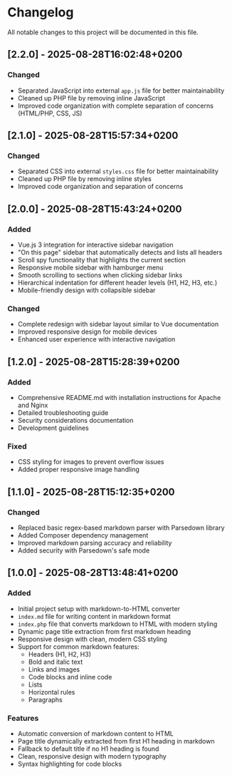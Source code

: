 # Changelog

All notable changes to this project will be documented in this file.

## [2.2.0] - 2025-08-28T16:02:48+0200

### Changed
- Separated JavaScript into external `app.js` file for better maintainability
- Cleaned up PHP file by removing inline JavaScript
- Improved code organization with complete separation of concerns (HTML/PHP, CSS, JS)

## [2.1.0] - 2025-08-28T15:57:34+0200

### Changed
- Separated CSS into external `styles.css` file for better maintainability
- Cleaned up PHP file by removing inline styles
- Improved code organization and separation of concerns

## [2.0.0] - 2025-08-28T15:43:24+0200

### Added
- Vue.js 3 integration for interactive sidebar navigation
- "On this page" sidebar that automatically detects and lists all headers
- Scroll spy functionality that highlights the current section
- Responsive mobile sidebar with hamburger menu
- Smooth scrolling to sections when clicking sidebar links
- Hierarchical indentation for different header levels (H1, H2, H3, etc.)
- Mobile-friendly design with collapsible sidebar

### Changed
- Complete redesign with sidebar layout similar to Vue documentation
- Improved responsive design for mobile devices
- Enhanced user experience with interactive navigation

## [1.2.0] - 2025-08-28T15:28:39+0200

### Added
- Comprehensive README.md with installation instructions for Apache and Nginx
- Detailed troubleshooting guide
- Security considerations documentation
- Development guidelines

### Fixed
- CSS styling for images to prevent overflow issues
- Added proper responsive image handling

## [1.1.0] - 2025-08-28T15:12:35+0200

### Changed
- Replaced basic regex-based markdown parser with Parsedown library
- Added Composer dependency management
- Improved markdown parsing accuracy and reliability
- Added security with Parsedown's safe mode

## [1.0.0] - 2025-08-28T13:48:41+0200

### Added
- Initial project setup with markdown-to-HTML converter
- `index.md` file for writing content in markdown format
- `index.php` file that converts markdown to HTML with modern styling
- Dynamic page title extraction from first markdown heading
- Responsive design with clean, modern CSS styling
- Support for common markdown features:
  - Headers (H1, H2, H3)
  - Bold and italic text
  - Links and images
  - Code blocks and inline code
  - Lists
  - Horizontal rules
  - Paragraphs

### Features
- Automatic conversion of markdown content to HTML
- Page title dynamically extracted from first H1 heading in markdown
- Fallback to default title if no H1 heading is found
- Clean, responsive design with modern typography
- Syntax highlighting for code blocks

